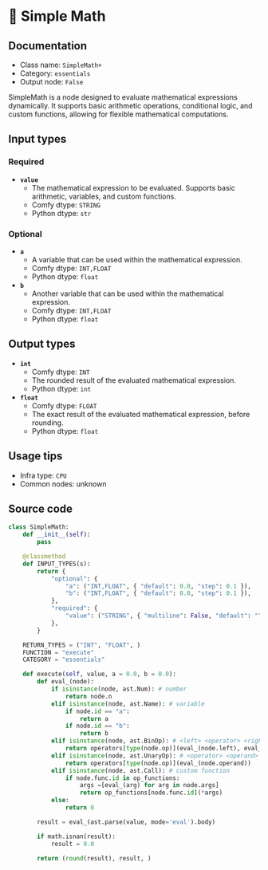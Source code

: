 # 🔧 Simple Math
## Documentation
- Class name: `SimpleMath+`
- Category: `essentials`
- Output node: `False`

SimpleMath is a node designed to evaluate mathematical expressions dynamically. It supports basic arithmetic operations, conditional logic, and custom functions, allowing for flexible mathematical computations.
## Input types
### Required
- **`value`**
    - The mathematical expression to be evaluated. Supports basic arithmetic, variables, and custom functions.
    - Comfy dtype: `STRING`
    - Python dtype: `str`
### Optional
- **`a`**
    - A variable that can be used within the mathematical expression.
    - Comfy dtype: `INT,FLOAT`
    - Python dtype: `float`
- **`b`**
    - Another variable that can be used within the mathematical expression.
    - Comfy dtype: `INT,FLOAT`
    - Python dtype: `float`
## Output types
- **`int`**
    - Comfy dtype: `INT`
    - The rounded result of the evaluated mathematical expression.
    - Python dtype: `int`
- **`float`**
    - Comfy dtype: `FLOAT`
    - The exact result of the evaluated mathematical expression, before rounding.
    - Python dtype: `float`
## Usage tips
- Infra type: `CPU`
- Common nodes: unknown


## Source code
```python
class SimpleMath:
    def __init__(self):
        pass

    @classmethod
    def INPUT_TYPES(s):
        return {
            "optional": {
                "a": ("INT,FLOAT", { "default": 0.0, "step": 0.1 }),
                "b": ("INT,FLOAT", { "default": 0.0, "step": 0.1 }),
            },
            "required": {
                "value": ("STRING", { "multiline": False, "default": "" }),
            },
        }

    RETURN_TYPES = ("INT", "FLOAT", )
    FUNCTION = "execute"
    CATEGORY = "essentials"

    def execute(self, value, a = 0.0, b = 0.0):
        def eval_(node):
            if isinstance(node, ast.Num): # number
                return node.n
            elif isinstance(node, ast.Name): # variable
                if node.id == "a":
                    return a
                if node.id == "b":
                    return b
            elif isinstance(node, ast.BinOp): # <left> <operator> <right>
                return operators[type(node.op)](eval_(node.left), eval_(node.right))
            elif isinstance(node, ast.UnaryOp): # <operator> <operand> e.g., -1
                return operators[type(node.op)](eval_(node.operand))
            elif isinstance(node, ast.Call): # custom function
                if node.func.id in op_functions:
                    args =[eval_(arg) for arg in node.args]
                    return op_functions[node.func.id](*args)
            else:
                return 0

        result = eval_(ast.parse(value, mode='eval').body)

        if math.isnan(result):
            result = 0.0

        return (round(result), result, )

```
